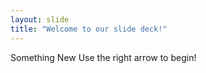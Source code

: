 ```yaml
---
layout: slide
title: "Welcome to our slide deck!"
---
```

Something New
Use the right arrow to begin!
